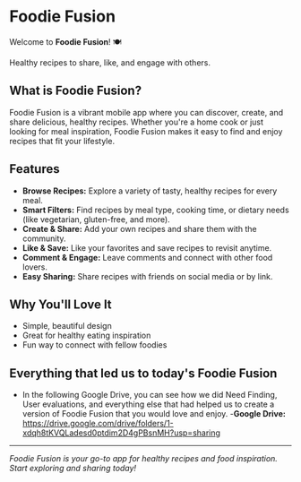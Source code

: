 # Foodie Fusion

Welcome to **Foodie Fusion**! 🍽️

Healthy recipes to share, like, and engage with others.

## What is Foodie Fusion?
Foodie Fusion is a vibrant mobile app where you can discover, create, and share delicious, healthy recipes. Whether you're a home cook or just looking for meal inspiration, Foodie Fusion makes it easy to find and enjoy recipes that fit your lifestyle.

## Features
- **Browse Recipes:** Explore a variety of tasty, healthy recipes for every meal.
- **Smart Filters:** Find recipes by meal type, cooking time, or dietary needs (like vegetarian, gluten-free, and more).
- **Create & Share:** Add your own recipes and share them with the community.
- **Like & Save:** Like your favorites and save recipes to revisit anytime.
- **Comment & Engage:** Leave comments and connect with other food lovers.
- **Easy Sharing:** Share recipes with friends on social media or by link.

## Why You'll Love It
- Simple, beautiful design
- Great for healthy eating inspiration
- Fun way to connect with fellow foodies

## Everything that led us to today's Foodie Fusion
- In the following Google Drive, you can see how we did Need Finding, User evaluations, and everything else that had helped us to create a version of Foodie Fusion that you would love and enjoy.
-**Google Drive:** https://drive.google.com/drive/folders/1-xdqh8tKVQLadesd0ptdim2D4gPBsnMH?usp=sharing

---

*Foodie Fusion is your go-to app for healthy recipes and food inspiration. Start exploring and sharing today!* 
